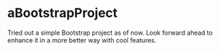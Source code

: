 # aBootstrapProject
Tried out a simple Bootstrap project as of now. Look forward ahead to enhance it in a more better way with cool features.
